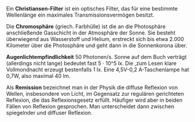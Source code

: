 Ein **Christiansen-Filter** ist ein optisches Filter, das für eine bestimmte Wellenlänge ein maximales Transmissionsvermögen besitzt.

Die **Chromosphäre** (griech. Farbhülle) ist die an die Photosphäre anschließende Gasschicht in der Atmosphäre der Sonne. Sie besteht überwiegend aus Wasserstoff und Helium, erstreckt sich bis etwa 2.000 Kilometer über die Photosphäre und geht dann in die Sonnenkorona über.

**Augenlichtempfindlichkeit** 50 Photonen/s.
Sonne auf dem Buch verträgt (allerdings nicht lange) bedeutet  fast 5 · 10^5 lx. Die ,zum Lesen klare Vollmondnacht erzeugt bestenfalls 1 lx. Eine 4,5V-0,2 A-Taschenlampe hat 0,7W, also maximal 40 lm.

Als **Remission** bezeichnet man in der Physik die diffuse Reflexion von Wellen, insbesondere von Licht, im Gegensatz zur regulären gerichteten Reflexion, die das Reflexionsgesetz erfüllt. Häufiger wird aber in beiden Fällen von Reflexion gesprochen. Man unterscheidet dann zwischen spiegelnder und diffuser Reflexion.
